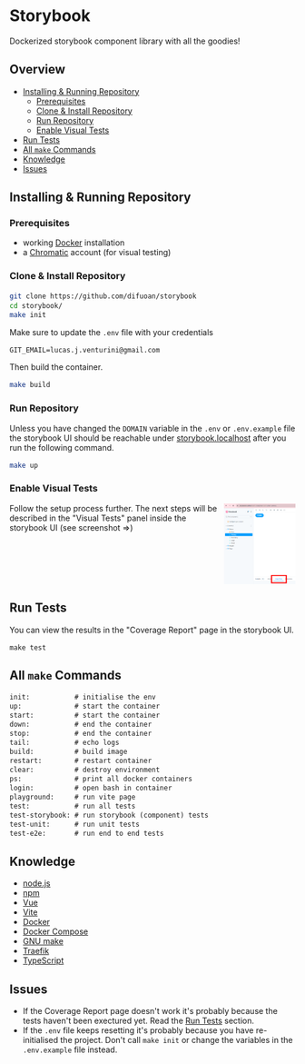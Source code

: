 # Storybook

Dockerized storybook component library with all the goodies!

## Overview

* [Installing & Running Repository](#installing--running-repository)
    * [Prerequisites](#prerequisites)
    * [Clone & Install Repository](#clone--install-repository)
    * [Run Repository](#run-repository)
    * [Enable Visual Tests](#enable-visual-tests)
* [Run Tests](#run-tests)
* [All `make` Commands](#all-make-commands)
* [Knowledge](#knowledge)
* [Issues](#issues)

## Installing & Running Repository

### Prerequisites

* working <a href="https://www.docker.com/" target="_blank">Docker</a> installation
* a <a href="https://www.chromatic.com/" target="_blank">Chromatic</a> account (for visual testing)

### Clone & Install Repository

```bash
git clone https://github.com/difuoan/storybook
cd storybook/
make init
```

Make sure to update the `.env` file with your credentials

```env
GIT_EMAIL=lucas.j.venturini@gmail.com
```

Then build the container.

```bash
make build
```

### Run Repository

Unless you have changed the `DOMAIN` variable in the `.env` or `.env.example` file the storybook UI should be reachable under [storybook.localhost](http://storybook.localhost) after you run the following command.

```bash
make up
```

### Enable Visual Tests

<img src="./assets/visualTestingPanel.png" alt="Visual Testing panel inside the storybook UI" width="25%" align="right"/>

Follow the setup process further. The next steps will be described in the "Visual Tests" panel inside the storybook UI (see screenshot ⇒)

<br clear="right"/>

## Run Tests

You can view the results in the "Coverage Report" page in the storybook UI.

```
make test
```

## All `make` Commands

```make
init:           # initialise the env
up:             # start the container
start:          # start the container
down:           # end the container
stop:           # end the container
tail:           # echo logs
build:          # build image
restart:        # restart container
clear:          # destroy environment
ps:             # print all docker containers
login:          # open bash in container
playground:     # run vite page
test:           # run all tests
test-storybook: # run storybook (component) tests
test-unit:      # run unit tests
test-e2e:       # run end to end tests
```

## Knowledge

* <a href="https://nodejs.org/en" target="_blank">node.js</a>
* <a href="https://docs.npmjs.com/" target="_blank">npm</a>
* <a href="https://vuejs.org/" target="_blank">Vue</a>
* <a href="https://vitejs.dev/" target="_blank">Vite</a>
* <a href="https://www.docker.com/" target="_blank">Docker</a>
* <a href="https://docs.docker.com/compose/" target="_blank">Docker Compose</a>
* <a href="https://www.gnu.org/software/make/manual/make.html" target="_blank">GNU make</a>
* <a href="https://doc.traefik.io/traefik/providers/docker/" target="_blank">Traefik</a>
* <a href="https://www.typescriptlang.org/" target="_blank">TypeScript</a>

## Issues

* If the Coverage Report page doesn't work it's probably because the tests haven't been exectured yet. Read the [Run Tests](#run-tests) section.
* If the `.env` file keeps resetting it's probably because you have re-initialised the project. Don't call `make init` or change the variables in the `.env.example` file instead.